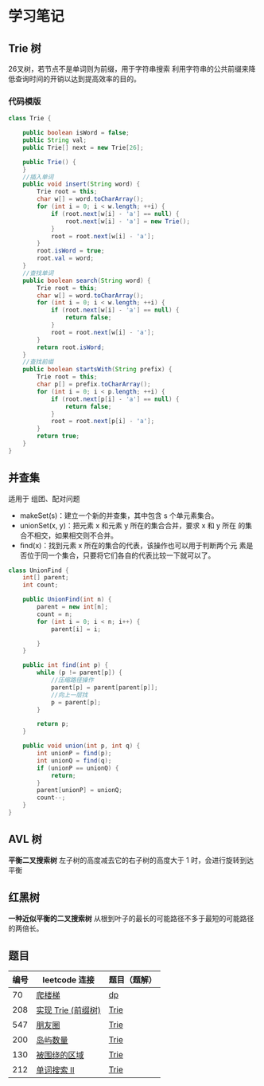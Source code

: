 # 学习笔记


## Trie 树
26叉树，若节点不是单词则为前缀，用于字符串搜索
利用字符串的公共前缀来降低查询时间的开销以达到提高效率的目的。

### 代码模版
```java
class Trie {

    public boolean isWord = false;
    public String val;
    public Trie[] next = new Trie[26];

    public Trie() {
    }
    //插入单词
    public void insert(String word) {
        Trie root = this;
        char w[] = word.toCharArray();
        for (int i = 0; i < w.length; ++i) {
            if (root.next[w[i] - 'a'] == null) {
                root.next[w[i] - 'a'] = new Trie();
            }
            root = root.next[w[i] - 'a'];
        }
        root.isWord = true;
        root.val = word;
    }
    //查找单词
    public boolean search(String word) {
        Trie root = this;
        char w[] = word.toCharArray();
        for (int i = 0; i < w.length; ++i) {
            if (root.next[w[i] - 'a'] == null) {
                return false;
            }
            root = root.next[w[i] - 'a'];
        }
        return root.isWord;
    }
    //查找前缀
    public boolean startsWith(String prefix) {
        Trie root = this;
        char p[] = prefix.toCharArray();
        for (int i = 0; i < p.length; ++i) {
            if (root.next[p[i] - 'a'] == null) {
                return false;
            }
            root = root.next[p[i] - 'a'];
        }
        return true;
    }
}
```
## 并查集
适用于 组团、配对问题
- makeSet(s)：建立一个新的并查集，其中包含 s 个单元素集合。
- unionSet(x, y)：把元素 x 和元素 y 所在的集合合并，要求 x 和 y 所在 的集合不相交，如果相交则不合并。
- ﬁnd(x)：找到元素 x 所在的集合的代表，该操作也可以用于判断两个元 素是否位于同一个集合，只要将它们各自的代表比较一下就可以了。

```java
class UnionFind {
    int[] parent;
    int count;

    public UnionFind(int n) {
        parent = new int[n];
        count = n;
        for (int i = 0; i < n; i++) {
            parent[i] = i;

        }
    }

    public int find(int p) {
        while (p != parent[p]) {
            //压缩路径操作
            parent[p] = parent[parent[p]];
            //向上一层找
            p = parent[p];
        }

        return p;
    }

    public void union(int p, int q) {
        int unionP = find(p);
        int unionQ = find(q);
        if (unionP == unionQ) {
            return;
        }
        parent[unionP] = unionQ;
        count--;
    }
}
```

## AVL 树
**平衡二叉搜索树**
左子树的高度减去它的右子树的高度大于 1 时，会进行旋转到达平衡

## 红黑树
**一种近似平衡的二叉搜索树**
从根到叶子的最长的可能路径不多于最短的可能路径的两倍长。


## 题目

| 编号| leetcode 连接 | 题目（题解） |
|-----|----|----|
|   70  | [爬楼梯](https://leetcode-cn.com/problems/climbing-stairs/) |  [dp](./70-climbing-stairs.md)  |
|   208  | [实现 Trie (前缀树)](https://leetcode-cn.com/problems/implement-trie-prefix-tree/)|  [Trie](./208-implement-trie-prefix-tree.md)  |
|   547  | [朋友圈](https://leetcode-cn.com/problems/friend-circles/)|  [Trie](./547-friend-circles.md)  |
|   200  | [岛屿数量](https://leetcode-cn.com/problems/number-of-islands/)|  [Trie](./200-number-of-islands.md)  |
|   130  | [被围绕的区域](https://leetcode-cn.com/problems/surrounded-regions/)|  [Trie](./130-surrounded-regions.md)  |
|   212  | [单词搜索 II](https://leetcode-cn.com/problems/word-search-ii)|  [Trie](./212-word-search-ii.md)  |
